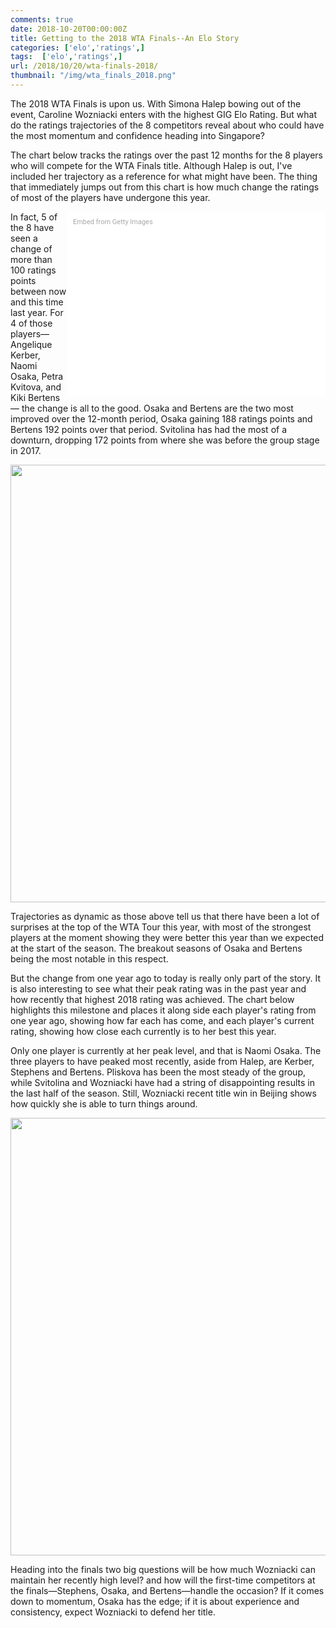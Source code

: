 ```yaml
---
comments: true
date: 2018-10-20T00:00:00Z
title: Getting to the 2018 WTA Finals--An Elo Story 
categories: ['elo','ratings',]
tags:  ['elo','ratings',]
url: /2018/10/20/wta-finals-2018/
thumbnail: "/img/wta_finals_2018.png"
---
```


The 2018 WTA Finals is upon us. With Simona Halep bowing out of the event, Caroline Wozniacki enters with the highest GIG Elo Rating. But what do the ratings trajectories of the 8 competitors reveal about who could have the most momentum and confidence heading into Singapore?


<!--more-->

The chart below tracks the ratings over the past 12 months for the 8 players who will compete for the WTA Finals title. Although Halep is out, I've included her trajectory as a reference for what might have been. The thing that immediately jumps out from this chart is how much change the ratings of most of the players have undergone this year. 

<div class="getty embed image" style="background-color:#fff;display:inline-block;font-family:Roboto,sans-serif;color:#a7a7a7;font-size:11px;width:100%;max-width:394px;float:right;padding:2%;"><div style="padding:0;margin:0;text-align:left;"><a href="http://www.gettyimages.com.au/detail/1052520300" target="_blank" style="color:#a7a7a7;text-decoration:none;font-weight:normal !important;border:none;display:inline-block;">Embed from Getty Images</a></div><div style="overflow:hidden;position:relative;height:0;padding:66.66667% 0 0 0;width:100%;"><iframe src="//embed.gettyimages.com/embed/1052520300?et=uY5LROGPSehJ4e3azTn5Gg&tld=com.au&sig=SuOi5q2eSp5jR9psWcDDx_2EQ6ro3x93NiVZ1JqVJDs=&caption=true&ver=1" scrolling="no" frameborder="0" width="594" height="396" style="display:inline-block;position:absolute;top:0;left:0;width:100%;height:100%;margin:0;"></iframe></div></div>

In fact, 5 of the 8 have seen a change of more than 100 ratings points between now and this time last year. For 4 of those players&mdash;Angelique Kerber, Naomi Osaka, Petra Kvitova, and Kiki Bertens&mdash; the change is all to the good. Osaka and Bertens are the two most improved over the 12-month period, Osaka gaining 188 ratings points and Bertens 192 points over that period. Svitolina has had the most of a downturn, dropping 172 points from where she was before the group stage in 2017.

<div>
<img src="/img/wtafinals_elo_2018.png" width=700 />
</div>

Trajectories as dynamic as those above tell us that there have been a lot of surprises at the top of the WTA Tour this year, with most of the strongest players at the moment showing they were better this year than we expected at the start of the season. The breakout seasons of Osaka and Bertens being the most notable in this respect.

But the change from one year ago to today is really only part of the story. It is also interesting to see what their peak rating was in the past year and how recently that highest 2018 rating was achieved. The chart below highlights this milestone and places it along side each player's rating from one year ago, showing how far each has come, and each player's current rating, showing how close each currently is to her best this year. 

Only one player is currently at her peak level, and that is Naomi Osaka. The three players to have peaked most recently, aside from Halep, are Kerber, Stephens and Bertens. Pliskova has been the most steady of the group, while Svitolina and Wozniacki have had a string of disappointing results in the last half of the season. Still, Wozniacki recent title win in Beijing shows how quickly she is able to turn things around. 

<div>
<img src="/img/wtafinals_elo_2018_2.png" width=700 />
</div>


Heading into the finals two big questions will be how much Wozniacki can maintain her recently high level? and how will the first-time competitors at the finals&mdash;Stephens, Osaka, and Bertens&mdash;handle the occasion? If it comes down to momentum, Osaka has the edge; if it is about experience and consistency, expect Wozniacki to defend her title. 
